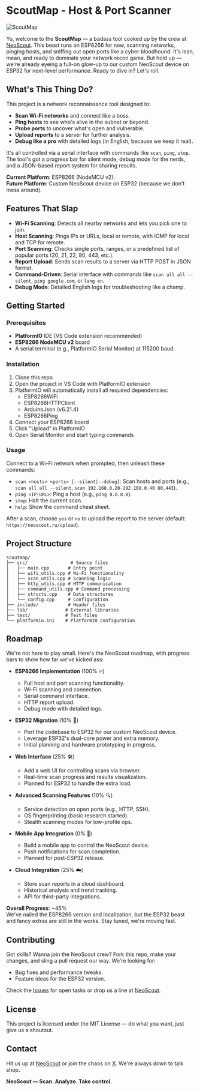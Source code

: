 # ScoutMap - Host & Port Scanner

![ScoutMap](https://i.imgur.com/0glGFjl.png)

Yo, welcome to the **ScoutMap** — a badass tool cooked up by the crew at [NeoScout](https://neoscout.ru). This beast runs on ESP8266 for now, scanning networks, pinging hosts, and sniffing out open ports like a cyber bloodhound. It's lean, mean, and ready to dominate your network recon game. But hold up — we're already eyeing a full-on glow-up to our custom NeoScout device on ESP32 for next-level performance. Ready to dive in? Let's roll.

## What's This Thing Do?

This project is a network reconnaissance tool designed to:
- **Scan Wi-Fi networks** and connect like a boss.
- **Ping hosts** to see who's alive in the subnet or beyond.
- **Probe ports** to uncover what's open and vulnerable.
- **Upload reports** to a server for further analysis.
- **Debug like a pro** with detailed logs (in English, because we keep it real).

It's all controlled via a serial interface with commands like `scan`, `ping`, `stop`. The tool's got a progress bar for silent mode, debug mode for the nerds, and a JSON-based report system for sharing results.

**Current Platform**: ESP8266 (NodeMCU v2).  
**Future Platform**: Custom NeoScout device on ESP32 (because we don't mess around).

## Features That Slap

- **Wi-Fi Scanning**: Detects all nearby networks and lets you pick one to join.
- **Host Scanning**: Pings IPs or URLs, local or remote, with ICMP for local and TCP for remote.
- **Port Scanning**: Checks single ports, ranges, or a predefined list of popular ports (20, 21, 22, 80, 443, etc.).
- **Report Upload**: Sends scan results to a server via HTTP POST in JSON format.
- **Command-Driven**: Serial interface with commands like `scan all all --silent`, `ping google.com`, or `lang en`.
- **Debug Mode**: Detailed English logs for troubleshooting like a champ.

## Getting Started

### Prerequisites
- **PlatformIO** IDE (VS Code extension recommended)
- **ESP8266 NodeMCU v2** board
- A serial terminal (e.g., PlatformIO Serial Monitor) at 115200 baud.

### Installation
1. Clone this repo
2. Open the project in VS Code with PlatformIO extension
3. PlatformIO will automatically install all required dependencies:
   - ESP8266WiFi
   - ESP8266HTTPClient
   - ArduinoJson (v6.21.4)
   - ESP8266Ping
4. Connect your ESP8266 board
5. Click "Upload" in PlatformIO
6. Open Serial Monitor and start typing commands

### Usage
Connect to a Wi-Fi network when prompted, then unleash these commands:
- `scan <hosts> <ports> [--silent|--debug]`: Scan hosts and ports (e.g., `scan all all --silent`, `scan 192.168.0.20-192.168.0.40 80,443`).
- `ping <IP|URL>`: Ping a host (e.g., `ping 8.8.8.8`).
- `stop`: Halt the current scan.
- `help`: Show the command cheat sheet.

After a scan, choose `yes` or `no` to upload the report to the server (default: `https://neoscout.ru/upload`).

## Project Structure
```
scoutmap/
├── src/                # Source files
│   ├── main.cpp       # Entry point
│   ├── wifi_utils.cpp # Wi-Fi functionality
│   ├── scan_utils.cpp # Scanning logic
│   ├── http_utils.cpp # HTTP communication
│   ├── command_utils.cpp # Command processing
│   ├── structs.cpp    # Data structures
│   └── config.cpp     # Configuration
├── include/           # Header files
├── lib/              # External libraries
├── test/             # Test files
└── platformio.ini    # PlatformIO configuration
```

## Roadmap

We're not here to play small. Here's the NeoScout roadmap, with progress bars to show how far we've kicked ass:

- **ESP8266 Implementation** (100% 🔥)
  - Full host and port scanning functionality.
  - Wi-Fi scanning and connection.
  - Serial command interface.
  - HTTP report upload.
  - Debug mode with detailed logs.

- **ESP32 Migration** (10% 🚧)
  - Port the codebase to ESP32 for our custom NeoScout device.
  - Leverage ESP32's dual-core power and extra memory.
  - Initial planning and hardware prototyping in progress.

- **Web Interface** (25% 🛠️)
  - Add a web UI for controlling scans via browser.
  - Real-time scan progress and results visualization.
  - Planned for ESP32 to handle the extra load.

- **Advanced Scanning Features** (10% 🔍)
  - Service detection on open ports (e.g., HTTP, SSH).
  - OS fingerprinting (basic research started).
  - Stealth scanning modes for low-profile ops.

- **Mobile App Integration** (0% 📱)
  - Build a mobile app to control the NeoScout device.
  - Push notifications for scan completion.
  - Planned for post-ESP32 release.

- **Cloud Integration** (25% ☁️)
  - Store scan reports in a cloud dashboard.
  - Historical analysis and trend tracking.
  - API for third-party integrations.

**Overall Progress**: ~45%  
We've nailed the ESP8266 version and localization, but the ESP32 beast and fancy extras are still in the works. Stay tuned, we're moving fast.

## Contributing

Got skills? Wanna join the NeoScout crew? Fork this repo, make your changes, and sling a pull request our way. We're looking for:
- Bug fixes and performance tweaks.
- Feature ideas for the ESP32 version.

Check the [Issues](https://github.com/neoscout-tech/scoutmap/issues) for open tasks or drop us a line at [NeoScout](https://neoscout.ru).

## License

This project is licensed under the MIT License — do what you want, just give us a shoutout.

## Contact

Hit us up at [NeoScout](https://neoscout.ru) or join the chaos on [X](https://x.com/neoscout_tech). We're always down to talk shop.

**NeoScout — Scan. Analyze. Take control.**